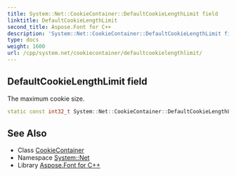 ```yaml
---
title: System::Net::CookieContainer::DefaultCookieLengthLimit field
linktitle: DefaultCookieLengthLimit
second_title: Aspose.Font for C++
description: 'System::Net::CookieContainer::DefaultCookieLengthLimit field. The maximum cookie size in C++.'
type: docs
weight: 1600
url: /cpp/system.net/cookiecontainer/defaultcookielengthlimit/
---
```

## DefaultCookieLengthLimit field


The maximum cookie size.

```cpp
static const int32_t System::Net::CookieContainer::DefaultCookieLengthLimit
```

## See Also

* Class [CookieContainer](../)
* Namespace [System::Net](../../)
* Library [Aspose.Font for C++](../../../)
